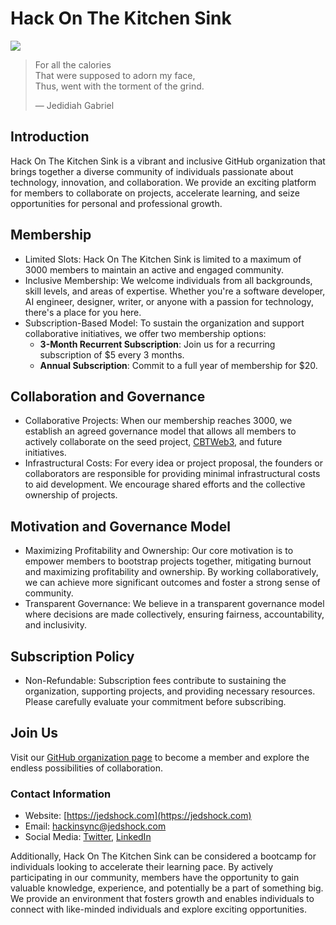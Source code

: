 # Hack On The Kitchen Sink

<img src="https://raw.githubusercontent.com/hackinsync/.github/main/Symbol.png" style="text-align: center; display: block; margin: auto">

> For all the calories<br>
> That were supposed to adorn my face,<br>
> Thus, went with the torment of the grind.<br>
>
> — Jedidiah Gabriel

## Introduction

Hack On The Kitchen Sink is a vibrant and inclusive GitHub organization that brings together a diverse community of individuals passionate about technology, innovation, and collaboration. We provide an exciting platform for members to collaborate on projects, accelerate learning, and seize opportunities for personal and professional growth.

## Membership

- Limited Slots: Hack On The Kitchen Sink is limited to a maximum of 3000 members to maintain an active and engaged community.
- Inclusive Membership: We welcome individuals from all backgrounds, skill levels, and areas of expertise. Whether you're a software developer, AI engineer, designer, writer, or anyone with a passion for technology, there's a place for you here.
- Subscription-Based Model: To sustain the organization and support collaborative initiatives, we offer two membership options:
  - **3-Month Recurrent Subscription**: Join us for a recurring subscription of $5 every 3 months.
  - **Annual Subscription**: Commit to a full year of membership for $20.

## Collaboration and Governance

- Collaborative Projects: When our membership reaches 3000, we establish an agreed governance model that allows all members to actively collaborate on the seed project, <a href="https://jedshock.com#CBTWeb3" target="_blank">CBTWeb3<a/>, and future initiatives.
- Infrastructural Costs: For every idea or project proposal, the founders or collaborators are responsible for providing minimal infrastructural costs to aid development. We encourage shared efforts and the collective ownership of projects.

## Motivation and Governance Model

- Maximizing Profitability and Ownership: Our core motivation is to empower members to bootstrap projects together, mitigating burnout and maximizing profitability and ownership. By working collaboratively, we can achieve more significant outcomes and foster a strong sense of community.
- Transparent Governance: We believe in a transparent governance model where decisions are made collectively, ensuring fairness, accountability, and inclusivity.

## Subscription Policy

- Non-Refundable: Subscription fees contribute to sustaining the organization, supporting projects, and providing necessary resources. Please carefully evaluate your commitment before subscribing.

## Join Us

Visit our [GitHub organization page](https://github.com/hackinsync) to become a member and explore the endless possibilities of collaboration.

### Contact Information
- Website: [https://jedshock.com](https://jedshock.com)
- Email: [hackinsync@jedshock.com](mailto:hackinsync@jedshock.com)
- Social Media: [Twitter](https://twitter.com/hackinsync), [LinkedIn](https://linkedin.com/company/hackinsync)

Additionally, Hack On The Kitchen Sink can be considered a bootcamp for individuals looking to accelerate their learning pace. By actively participating in our community, members have the opportunity to gain valuable knowledge, experience, and potentially be a part of something big. We provide an environment that fosters growth and enables individuals to connect with like-minded individuals and explore exciting opportunities.
